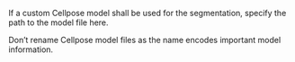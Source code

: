 If a custom Cellpose model shall be used for the segmentation, specify the path to the model file here. 

Don’t rename Cellpose model files as the name encodes important model information.